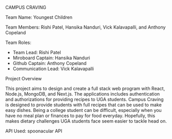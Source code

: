 CAMPUS CRAVING

Team Name: Youngest Children

Team Members: Rishi Patel, Hansika Nanduri, Vick Kalavapalli, and Anthony Copeland 

Team Roles: 
  - Team Lead: Rishi Patel
  - Miroboard Captain: Hansika Nanduri
  - Github Captain: Anthony Copeland
  - Communication Lead: Vick Kalavapalli

Project Overview

This project aims to design and create a full stack web program with React, Node.js, MongoDB, and Next.js. The applications includes authentication and authorizations for providing recipes to UGA students. Campus Craving is designed to provide students with full recipes that can be used to make easy dishes. Being a college student can be difficult, especially when you have no meal plan or finances to pay for food everyday. Hopefully, this makes dietary challenges UGA students face seem easier to tackle head on. 


API Used: spoonacular API
